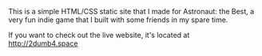 This is a simple HTML/CSS static site that I made for Astronaut: the Best, a very fun indie game that I built with some friends in my spare time.

If you want to check out the live website, it's located at http://2dumb4.space
